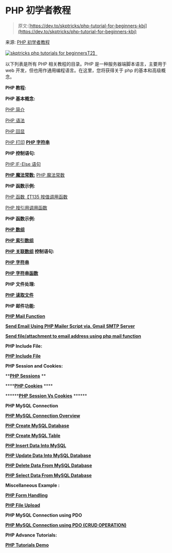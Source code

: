 # PHP 初学者教程

> 原文:[https://dev.to/skptricks/php-tutorial-for-beginners-kbj](https://dev.to/skptricks/php-tutorial-for-beginners-kbj)

来源: [PHP 初学者教程](https://www.skptricks.com/p/php.html)

[![skptricks php tutorials for beginners](../Images/d7f308ac90287b781ad27129e13d7af9.png "skptricks php tutorials for beginners")T2】](https://1.bp.blogspot.com/-mcILdserSho/WeOIsQ8TbRI/AAAAAAAAA8g/BKd1nWIksD45pDUpdvO3m6uCYpufTmS8wCLcBGAs/s1600/template_php.png)

以下列表是所有 PHP 相关教程的目录。PHP 是一种服务器端脚本语言，主要用于 web 开发，但也用作通用编程语言。在这里，您将获得关于 php 的基本和高级概念。

**PHP 教程:**

**PHP 基本概念:**

[PHP 简介](https://www.skptricks.com/2017/07/introduction-to-php.html "SKPTRICKS Introduction to PHP")

[PHP 语法](https://www.skptricks.com/2017/07/php-syntax.html "PHP Syntax SKPTRICKS")

[PHP 回显](https://www.skptricks.com/2017/07/php-echo.html "PHP Echo SKPTRICKS")

[PHP 打印](https://www.skptricks.com/2017/07/php-print.html "PHP Print SKPTRICKS") [](https://www.skptricks.com/2017/07/php-print.html "PHP Print SKPTRICKS") ****[PHP 字符串](https://www.skptricks.com/2017/09/php-string.html)****

**PHP 控制语句:**

[PHP IF-Else 语句](https://www.skptricks.com/2017/08/php-if-else-statement.html "PHP IF-Else Statement SKPTRICKS")

 [**PHP 魔法常数:**](https://www.skptricks.com/2017/08/php-switch-statement.html "PHP Switch Statement SKPTRICKS") [PHP 魔法常数](https://www.skptricks.com/2017/08/php-magic-constants.html)

**PHP 函数示例:**

[PHP 函数【T135 按值调用函数](http://www.skptricks.com/2017/09/php-functions.html)

[PHP 按引用调用函数](http://www.skptricks.com/2017/09/php-call-by-reference.html)

**PHP 函数示例:**

**[PHP 数组](http://www.skptricks.com/2017/09/php-arrays.html)**

****[PHP 索引数组](http://www.skptricks.com/2017/09/php-indexed-array.html)****

******[PHP 关联数组](http://www.skptricks.com/2017/09/php-associative-arrays.html)**** 控制语句:**

**[PHP 字符串](http://www.skptricks.com/2017/09/php-arrays.html)**

****[PHP 字符串函数](http://www.skptricks.com/2017/09/php-string.html)****

**PHP 文件处理:**

**[PHP 读取文件](http://www.skptricks.com/2017/09/php-read-file.html)**

**PHP 邮件功能:**

  **[PHP Mail Function](http://www.skptricks.com/2017/10/php-mail.html)**

**[Send Email Using PHP Mailer Script via. Gmail SMTP Server](http://www.skptricks.com/2017/08/send-email-using-php-mailer-script-via.html)**

**[Send file/attachment to email address using php mail function](http://www.skptricks.com/2017/10/send-file-to-email-address-using-php.html)**

 **PHP Include File:**

****[PHP Include File](http://www.skptricks.com/2017/10/example-for-php-include-file-using-include-and-require.html)****

**PHP Session and Cookies:**

******[PHP Sessions](http://www.skptricks.com/2017/10/php-session-for-state-management.html)**** **

********[PHP Cookies](http://www.skptricks.com/2017/10/php-cookies-for-state-management.html)**** ****

**********[PHP Session Vs Cookies](http://www.skptricks.com/2013/09/php-sessions-vs-cookies.html)**** ******

**PHP MySQL Connection**

********[PHP MySQL Connection Overview](http://www.skptricks.com/2017/10/php-connect-to-mysql-database.html)********

**********[PHP Create MySQL Database](http://www.skptricks.com/2017/10/php-create-mysql-database.html)**********

************[PHP Create MySQL Table](http://www.skptricks.com/2017/10/steps-to-create-mySQL-table-using-php-script.html)************

************[PHP Insert Data Into MySQL](http://www.skptricks.com/2017/10/how-to-insert-data-into-mysql-database-table-using-php.html)************

************[PHP Update Data Into MySQL Database](http://www.skptricks.com/2017/10/how-to-update-data-in-mysql-using-php-script.html)************

************[PHP Delete Data From MySQL Database](http://www.skptricks.com/2017/10/steps-to-delete-data-in-mysql-database.html)************

************[PHP Select Data From MySQL Database](http://www.skptricks.com/2017/10/php-mysql-select.html)************

**Miscellaneous Example :**

************[PHP Form Handling](http://www.skptricks.com/2017/10/php-form-handling-using-get-and-post-method.html)************

************************[PHP File Upload](http://www.skptricks.com/2017/10/php-file-upload-using-post-method.html)************************

**************************PHP MySQL Connection using PDO**************************

**********************************[PHP MySQL Connection using PDO (CRUD OPERATION)](http://www.skptricks.com/2017/10/connections-and-connection-management-using-pdo-mysql.html)**********************************

**************************PHP Advance Tutorials:**************************

************************************************************[PHP Tutorials Demo](http://www.skptricks.com/search/label/php)************************************************************